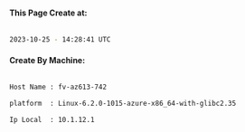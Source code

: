 
   
#### This Page Create at:

```bash

2023-10-25 - 14:28:41 UTC

```

#### Create By Machine:

```bash

Host Name : fv-az613-742

platform  : Linux-6.2.0-1015-azure-x86_64-with-glibc2.35

Ip Local  : 10.1.12.1

```

